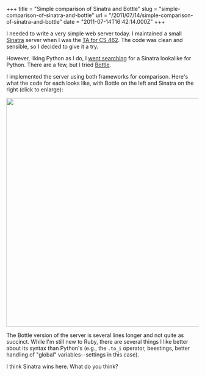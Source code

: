 +++
title = "Simple comparison of Sinatra and Bottle"
slug = "simple-comparison-of-sinatra-and-bottle"
url = "/2011/07/14/simple-comparison-of-sinatra-and-bottle"
date = "2011-07-14T16:42:14.000Z"
+++

I needed to write a very simple web server today. I maintained a small <a href="http://www.sinatrarb.com/">Sinatra</a> server when I was the <a href="/2011/04/19/cs-462-in-conclusion/">TA for CS 462</a>. The code was clean and sensible, so I decided to give it a try.

However, liking Python as I do, I <a href="http://stackoverflow.com/questions/3070469/what-python-equivalent-of-sinatra-would-you-recommend">went searching</a> for a Sinatra lookalike for Python. There are a few, but I tried <a href="http://bottlepy.org">Bottle</a>.

I implemented the server using both frameworks for comparison. Here's what the code for each looks like, with Bottle on the left and Sinatra on the right (click to enlarge):

<a href="https://s3.amazonaws.com/scnay-images/globalconstant/sinatra-bottle.png"><img alt="" src="https://s3.amazonaws.com/scnay-images/globalconstant/sinatra-bottle.png" title="Bottle vs. Sinatra" class="aligncenter" width="600" /></a>

The Bottle version of the server is several lines longer and not quite as succinct. While I'm still new to Ruby, there are several things I like better about its syntax than Python's (e.g., the <code>.to_i</code> operator, beestings, better handling of "global" variables--settings in this case).

I think Sinatra wins here. What do you think?